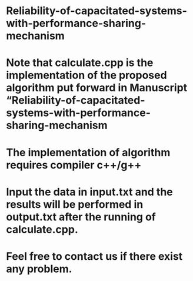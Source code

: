 # Reliability-of-capacitated-systems-with-performance-sharing-mechanism
# Note that calculate.cpp is the implementation of the proposed algorithm put forward in Manuscript “Reliability-of-capacitated-systems-with-performance-sharing-mechanism
# The implementation of algorithm requires compiler c++/g++
# Input the data in input.txt and the results will be performed in output.txt after the running of calculate.cpp.
# Feel free to contact us if there exist any problem.
